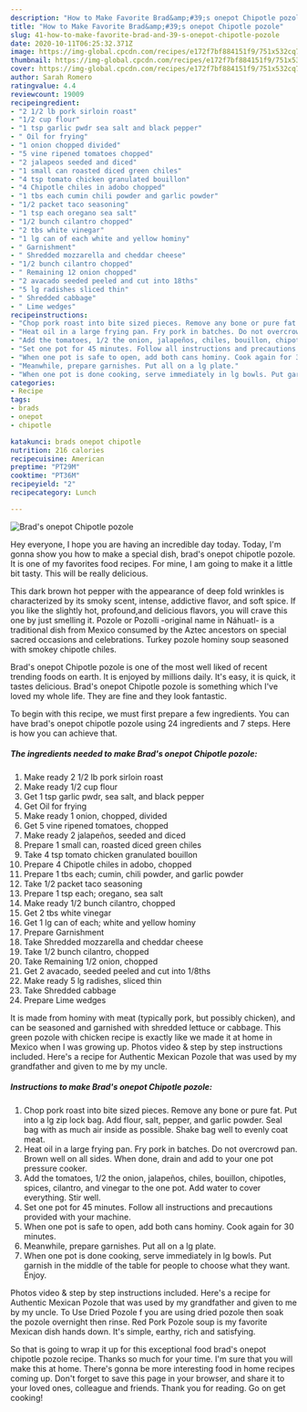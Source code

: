 ```yaml
---
description: "How to Make Favorite Brad&amp;#39;s onepot Chipotle pozole"
title: "How to Make Favorite Brad&amp;#39;s onepot Chipotle pozole"
slug: 41-how-to-make-favorite-brad-and-39-s-onepot-chipotle-pozole
date: 2020-10-11T06:25:32.371Z
image: https://img-global.cpcdn.com/recipes/e172f7bf884151f9/751x532cq70/brads-onepot-chipotle-pozole-recipe-main-photo.jpg
thumbnail: https://img-global.cpcdn.com/recipes/e172f7bf884151f9/751x532cq70/brads-onepot-chipotle-pozole-recipe-main-photo.jpg
cover: https://img-global.cpcdn.com/recipes/e172f7bf884151f9/751x532cq70/brads-onepot-chipotle-pozole-recipe-main-photo.jpg
author: Sarah Romero
ratingvalue: 4.4
reviewcount: 19009
recipeingredient:
- "2 1/2 lb pork sirloin roast"
- "1/2 cup flour"
- "1 tsp garlic pwdr sea salt and black pepper"
- " Oil for frying"
- "1 onion chopped divided"
- "5 vine ripened tomatoes chopped"
- "2 jalapeos seeded and diced"
- "1 small can roasted diced green chiles"
- "4 tsp tomato chicken granulated bouillon"
- "4 Chipotle chiles in adobo chopped"
- "1 tbs each cumin chili powder and garlic powder"
- "1/2 packet taco seasoning"
- "1 tsp each oregano sea salt"
- "1/2 bunch cilantro chopped"
- "2 tbs white vinegar"
- "1 lg can of each white and yellow hominy"
- " Garnishment"
- " Shredded mozzarella and cheddar cheese"
- "1/2 bunch cilantro chopped"
- " Remaining 12 onion chopped"
- "2 avacado seeded peeled and cut into 18ths"
- "5 lg radishes sliced thin"
- " Shredded cabbage"
- " Lime wedges"
recipeinstructions:
- "Chop pork roast into bite sized pieces. Remove any bone or pure fat. Put into a lg zip lock bag. Add flour, salt, pepper, and garlic powder. Seal bag with as much air inside as possible. Shake bag well to evenly coat meat."
- "Heat oil in a large frying pan. Fry pork in batches. Do not overcrowd pan. Brown well on all sides. When done, drain and add to your one pot pressure cooker."
- "Add the tomatoes, 1/2 the onion, jalapeños, chiles, bouillon, chipotles, spices, cilantro, and vinegar to the one pot. Add water to cover everything. Stir well."
- "Set one pot for 45 minutes. Follow all instructions and precautions provided with your machine."
- "When one pot is safe to open, add both cans hominy. Cook again for 30 minutes."
- "Meanwhile, prepare garnishes. Put all on a lg plate."
- "When one pot is done cooking, serve immediately in lg bowls. Put garnish in the middle of the table for people to choose what they want. Enjoy."
categories:
- Recipe
tags:
- brads
- onepot
- chipotle

katakunci: brads onepot chipotle 
nutrition: 216 calories
recipecuisine: American
preptime: "PT29M"
cooktime: "PT36M"
recipeyield: "2"
recipecategory: Lunch

---
```



![Brad&#39;s onepot Chipotle pozole](https://img-global.cpcdn.com/recipes/e172f7bf884151f9/751x532cq70/brads-onepot-chipotle-pozole-recipe-main-photo.jpg)

Hey everyone, I hope you are having an incredible day today. Today, I'm gonna show you how to make a special dish, brad&#39;s onepot chipotle pozole. It is one of my favorites food recipes. For mine, I am going to make it a little bit tasty. This will be really delicious.

This dark brown hot pepper with the appearance of deep fold wrinkles is characterized by its smoky scent, intense, addictive flavor, and soft spice. If you like the slightly hot, profound,and delicious flavors, you will crave this one by just smelling it. Pozole or Pozolli -original name in Náhuatl- is a traditional dish from Mexico consumed by the Aztec ancestors on special sacred occasions and celebrations. Turkey pozole hominy soup seasoned with smokey chipotle chiles.

Brad&#39;s onepot Chipotle pozole is one of the most well liked of recent trending foods on earth. It is enjoyed by millions daily. It's easy, it is quick, it tastes delicious. Brad&#39;s onepot Chipotle pozole is something which I've loved my whole life. They are fine and they look fantastic.


To begin with this recipe, we must first prepare a few ingredients. You can have brad&#39;s onepot chipotle pozole using 24 ingredients and 7 steps. Here is how you can achieve that.

<!--inarticleads1-->

##### The ingredients needed to make Brad&#39;s onepot Chipotle pozole:

1. Make ready 2 1/2 lb pork sirloin roast
1. Make ready 1/2 cup flour
1. Get 1 tsp garlic pwdr, sea salt, and black pepper
1. Get  Oil for frying
1. Make ready 1 onion, chopped, divided
1. Get 5 vine ripened tomatoes, chopped
1. Make ready 2 jalapeños, seeded and diced
1. Prepare 1 small can, roasted diced green chiles
1. Take 4 tsp tomato chicken granulated bouillon
1. Prepare 4 Chipotle chiles in adobo, chopped
1. Prepare 1 tbs each; cumin, chili powder, and garlic powder
1. Take 1/2 packet taco seasoning
1. Prepare 1 tsp each; oregano, sea salt
1. Make ready 1/2 bunch cilantro, chopped
1. Get 2 tbs white vinegar
1. Get 1 lg can of each; white and yellow hominy
1. Prepare  Garnishment
1. Take  Shredded mozzarella and cheddar cheese
1. Take 1/2 bunch cilantro, chopped
1. Take  Remaining 1/2 onion, chopped
1. Get 2 avacado, seeded peeled and cut into 1/8ths
1. Make ready 5 lg radishes, sliced thin
1. Take  Shredded cabbage
1. Prepare  Lime wedges


It is made from hominy with meat (typically pork, but possibly chicken), and can be seasoned and garnished with shredded lettuce or cabbage. This green pozole with chicken recipe is exactly like we made it at home in Mexico when I was growing up. Photos video &amp; step by step instructions included. Here&#39;s a recipe for Authentic Mexican Pozole that was used by my grandfather and given to me by my uncle. 

<!--inarticleads2-->

##### Instructions to make Brad&#39;s onepot Chipotle pozole:

1. Chop pork roast into bite sized pieces. Remove any bone or pure fat. Put into a lg zip lock bag. Add flour, salt, pepper, and garlic powder. Seal bag with as much air inside as possible. Shake bag well to evenly coat meat.
1. Heat oil in a large frying pan. Fry pork in batches. Do not overcrowd pan. Brown well on all sides. When done, drain and add to your one pot pressure cooker.
1. Add the tomatoes, 1/2 the onion, jalapeños, chiles, bouillon, chipotles, spices, cilantro, and vinegar to the one pot. Add water to cover everything. Stir well.
1. Set one pot for 45 minutes. Follow all instructions and precautions provided with your machine.
1. When one pot is safe to open, add both cans hominy. Cook again for 30 minutes.
1. Meanwhile, prepare garnishes. Put all on a lg plate.
1. When one pot is done cooking, serve immediately in lg bowls. Put garnish in the middle of the table for people to choose what they want. Enjoy.


Photos video &amp; step by step instructions included. Here&#39;s a recipe for Authentic Mexican Pozole that was used by my grandfather and given to me by my uncle. To Use Dried Pozole f you are using dried pozole then soak the pozole overnight then rinse. Red Pork Pozole soup is my favorite Mexican dish hands down. It&#39;s simple, earthy, rich and satisfying. 

So that is going to wrap it up for this exceptional food brad&#39;s onepot chipotle pozole recipe. Thanks so much for your time. I'm sure that you will make this at home. There's gonna be more interesting food in home recipes coming up. Don't forget to save this page in your browser, and share it to your loved ones, colleague and friends. Thank you for reading. Go on get cooking!
